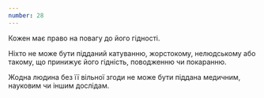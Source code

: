 ```yaml
---
number: 28
---
```


Кожен має право на повагу до його гідності.

Ніхто не може бути підданий катуванню, жорстокому, нелюдському або такому, що принижує його гідність, поводженню чи
покаранню.

Жодна людина без її вільної згоди не може бути піддана медичним, науковим чи іншим дослідам.
